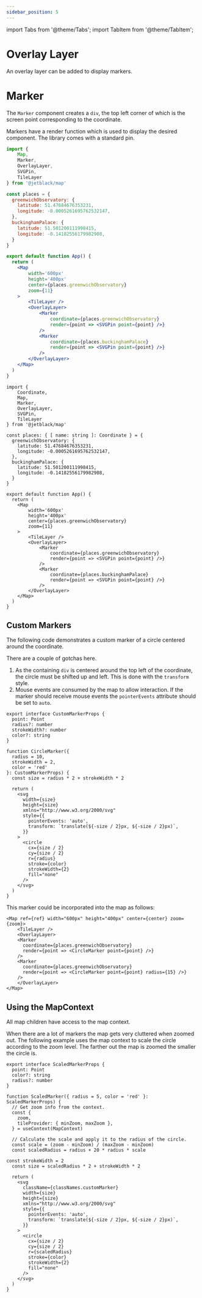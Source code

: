 ```yaml
---
sidebar_position: 5
---
```


import Tabs from '@theme/Tabs';
import TabItem from '@theme/TabItem';

# Overlay Layer

An overlay layer can be added to display markers.

# Marker

The `Marker` component creates a `div`, the top left corner
of which is the screen point corresponding to the coordinate.

Markers have a render function which is used to display the
desired component. The library comes with a standard pin.

<Tabs>
  <TabItem value='js' label='JS'>

```jsx
import {
    Map,
    Marker,
    OverlayLayer,
    SVGPin,
    TileLayer
} from '@jetblack/map'

const places = {
  greenwichObservatory: {
    latitude: 51.47684676353231,
    longitude: -0.0005261695762532147,
  },
  buckinghamPalace: {
    latitude: 51.501200111998415,
    longitude: -0.14182556179982908,
  }
}

export default function App() {
  return (
    <Map
        width='600px'
        height='400px'
        center={places.greenwichObservatory}
        zoom={11}
    >
        <TileLayer />
        <OverlayLayer>
            <Marker
                coordinate={places.greenwichObservatory}
                render={point => <SVGPin point={point} />}
            />
            <Marker
                coordinate={places.buckinghamPalace}
                render={point => <SVGPin point={point} />}
            />
        </OverlayLayer>
    </Map>
  )
}
```

  </TabItem>
  <TabItem value='ts' label='TS'>

```tsx
import {
    Coordinate,
    Map,
    Marker,
    OverlayLayer,
    SVGPin,
    TileLayer
} from '@jetblack/map'

const places: { [ name: string ]: Coordinate } = {
  greenwichObservatory: {
    latitude: 51.47684676353231,
    longitude: -0.0005261695762532147,
  },
  buckinghamPalace: {
    latitude: 51.501200111998415,
    longitude: -0.14182556179982908,
  }
}

export default function App() {
  return (
    <Map
        width='600px'
        height='400px'
        center={places.greenwichObservatory}
        zoom={11}
    >
        <TileLayer />
        <OverlayLayer>
            <Marker
                coordinate={places.greenwichObservatory}
                render={point => <SVGPin point={point} />}
            />
            <Marker
                coordinate={places.buckinghamPalace}
                render={point => <SVGPin point={point} />}
            />
        </OverlayLayer>
    </Map>
  )
}
```

  </TabItem>
</Tabs>

## Custom Markers

The following code demonstrates a custom marker of a circle centered around the
coordinate.

There are a couple of gotchas here.

1. As the containing `div` is centered around the top left of the coordinate,
    the circle must be shifted up and left. This is done with the `transform`
    style.
2. Mouse events are consumed by the map to allow interaction. If the marker
    should receive mouse events the `pointerEvents` attribute should be set to
    `auto`.

```tsx
export interface CustomMarkerProps {
  point: Point
  radius?: number
  strokeWidth?: number
  color?: string
}

function CircleMarker({
  radius = 10,
  strokeWidth = 2,
  color = 'red'
}: CustomMarkerProps) {
  const size = radius * 2 + strokeWidth * 2

  return (
    <svg
      width={size}
      height={size}
      xmlns="http://www.w3.org/2000/svg"
      style={{
        pointerEvents: 'auto',
        transform: `translate(${-size / 2}px, ${-size / 2}px)`,
      }}
    >
      <circle
        cx={size / 2}
        cy={size / 2}
        r={radius}
        stroke={color}
        strokeWidth={2}
        fill="none"
      />
    </svg>
  )
}
```

This marker could be incorporated into the map as follows:

```tsx
<Map ref={ref} width="600px" height="400px" center={center} zoom={zoom}>
    <TileLayer />
    <OverlayLayer>
    <Marker
      coordinate={places.greenwichObservatory}
      render={point => <CircleMarker point={point} />}
    />
    <Marker
      coordinate={places.greenwichObservatory}
      render={point => <CircleMarker point={point} radius={15} />}
    />
    </OverlayLayer>
</Map>
```

## Using the MapContext

All map children have access to the map context.

When there are a lot of markers the map gets very cluttered when
zoomed out. The following example uses the map context to scale the circle
according to the zoom level. The farther out the map is zoomed the smaller the
circle is.

```tsx
export interface ScaledMarkerProps {
  point: Point
  color?: string
  radius?: number
}

function ScaledMarker({ radius = 5, color = 'red' }: ScaledMarkerProps) {
  // Get zoom info from the context.
  const {
    zoom,
    tileProvider: { minZoom, maxZoom },
  } = useContext(MapContext)

  // Calculate the scale and apply it to the radius of the circle.
  const scale = (zoom - minZoom) / (maxZoom - minZoom)
  const scaledRadius = radius + 20 * radius * scale

const strokeWidth = 2
  const size = scaledRadius * 2 + strokeWidth * 2

  return (
    <svg
      className={classNames.customMarker}
      width={size}
      height={size}
      xmlns="http://www.w3.org/2000/svg"
      style={{
        pointerEvents: 'auto',
        transform: `translate(${-size / 2}px, ${-size / 2}px)`,
      }}
    >
      <circle
        cx={size / 2}
        cy={size / 2}
        r={scaledRadius}
        stroke={color}
        strokeWidth={2}
        fill="none"
      />
    </svg>
  )
}
```
